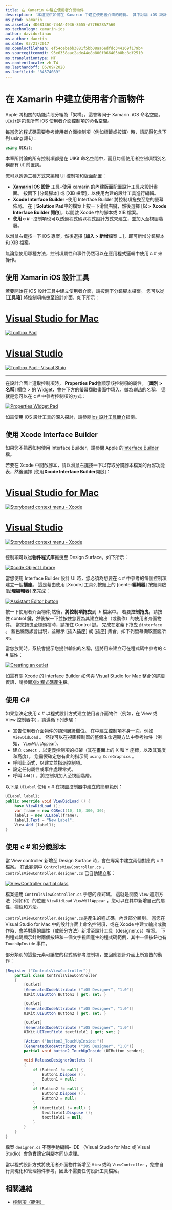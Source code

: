 ```yaml
---
title: 在 Xamarin 中建立使用者介面物件
description: '本檔提供如何在 Xamarin 中建立使用者介面的總覽。 其中討論 iOS 設計工具、Xcode Interface Builder、c # 和分鏡腳本。'
ms.prod: xamarin
ms.assetid: 4D6B136C-744A-4936-8655-A77E62BA7A60
ms.technology: xamarin-ios
author: davidortinau
ms.author: daortin
ms.date: 03/21/2017
ms.openlocfilehash: ef54cebebb3881f5bb08aa6edfdc344169f179b4
ms.sourcegitcommit: 93e6358aac2ade44e8b800f066405b8bc8df2510
ms.translationtype: MT
ms.contentlocale: zh-TW
ms.lasthandoff: 06/09/2020
ms.locfileid: "84574089"
---
```

# <a name="creating-user-interface-objects-in-xamarinios"></a>在 Xamarin 中建立使用者介面物件

Apple 將相關的功能片段分組為「架構」，這會等同于 Xamarin. iOS 命名空間。 `UIKit`是包含所有 iOS 使用者介面控制項的命名空間。

每當您的程式碼需要參考使用者介面控制項（例如標籤或按鈕）時，請記得包含下列 using 語句：

```csharp
using UIKit;
```

本章所討論的所有控制項都是在 UIKit 命名空間中，而且每個使用者控制項類別名稱都有 `UI` 前置詞。

您可以透過三種方式來編輯 UI 控制項和版面配置：

- **[Xamarin IOS 設計](~/ios/user-interface/designer/index.md)** 工具–使用 xamarin 的內建版面配置設計工具來設計畫面。 按兩下 [分鏡腳本] 或 [XIB 檔案]，以使用內建的設計工具進行編輯。
- **Xcode Interface Builder** -使用 Interface Builder 將控制項拖曳至您的螢幕佈局。 在 [ **Solution Pad**中的檔案上按一下滑鼠右鍵，然後選擇 [**以 > Xcode Interface Builder 開啟**]，以開啟 Xcode 中的腳本或 XIB 檔案。
- **使用 c #** –控制項也可以透過程式碼以程式設計方式來建立，並加入至視圖階層。

以滑鼠右鍵按一下 iOS 專案，然後選擇 [**加入 > 新增**檔案 ...]，即可新增分鏡腳本和 XIB 檔案。

無論您使用哪種方法，控制項屬性和事件仍然可以在應用程式邏輯中使用 c # 來操作。

## <a name="using-xamarin-ios-designer"></a>使用 Xamarin iOS 設計工具

若要開始在 iOS 設計工具中建立使用者介面，請按兩下分鏡腳本檔案。 您可以從 [**工具箱**] 將控制項拖曳至設計介面，如下所示：

# <a name="visual-studio-for-mac"></a>[Visual Studio for Mac](#tab/macos)

 [![](creating-ui-objects-images/image2b.png "Toolbox Pad")](creating-ui-objects-images/image2b.png#lightbox)

# <a name="visual-studio"></a>[Visual Studio](#tab/windows)

 [![](creating-ui-objects-images/image2b-vs.png "Toolbox Pad - Visual Stuio")](creating-ui-objects-images/image2b.png#lightbox)

-----

在設計介面上選取控制項時， **Properties Pad**會顯示該控制項的屬性。 [**識別 > 名稱**] 欄位 > 的 Widget，會在下方的螢幕擷取畫面中填入，做為*輸出*的名稱。 這就是您可以在 c # 中參考控制項的方式：

 [![](creating-ui-objects-images/image3b.png "Properties Widget Pad")](creating-ui-objects-images/image3b.png#lightbox)

如需使用 iOS 設計工具的深入探討，請參閱[Ios 設計工具簡介](~/ios/user-interface/designer/introduction.md)指南。

## <a name="using-xcode-interface-builder"></a>使用 Xcode Interface Builder

如果您不熟悉如何使用 Interface Builder，請參閱 Apple 的[Interface Builder](https://developer.apple.com/xcode/interface-builder/)檔。

若要在 Xcode 中開啟腳本，請以滑鼠右鍵按一下以存取分鏡腳本檔案的內容功能表，然後選擇 [使用**Xcode Interface Builder**開啟]：

# <a name="visual-studio-for-mac"></a>[Visual Studio for Mac](#tab/macos)

 [![](creating-ui-objects-images/imagexcode.png "Storyboard context menu - Xcode")](creating-ui-objects-images/imagexcode.png#lightbox)

# <a name="visual-studio"></a>[Visual Studio](#tab/windows)

[![](creating-ui-objects-images/imagexcode-vs.png "Storyboard context menu - Xcode")](creating-ui-objects-images/imagexcode-vs.png#lightbox)

-----

控制項可以從**物件程式庫**拖曳至 Design Surface，如下所示：

 [![](creating-ui-objects-images/image5a.png "Xcode Object Library")](creating-ui-objects-images/image5a.png#lightbox)

當您使用 Interface Builder 設計 UI 時，您必須為想要在 c # 中參考的每個控制項建立一個**插座**。 這是藉由使用 [Xcode] 工具列按鈕上的 [center**編輯器**] 按鈕開啟 [**助理編輯器**] 來完成：

 [![](creating-ui-objects-images/image6a.png "Assistant Editor button")](creating-ui-objects-images/image6a.png#lightbox)

按一下使用者介面物件;然後，**將控制項拖曳**到 .h 檔案中。 若要**控制拖曳**，請按住 control 鍵，然後按一下並按住您要為其建立輸出（或動作）的使用者介面物件。 當您拖曳至標頭檔時，請按住 Control 鍵。 完成在定義下拖曳 `@interface` 。 藍色線應該會出現，並顯示 [插入插座] 或 [插座] 集合，如下列螢幕擷取畫面所示。

當您放開時，系統會提示您提供輸出的名稱，這將用來建立可在程式碼中參考的 c # 屬性：

 [![](creating-ui-objects-images/image8a.png "Creating an outlet")](creating-ui-objects-images/image8a.png#lightbox)

如需有關 Xcode 的 Interface Builder 如何與 Visual Studio for Mac 整合的詳細資訊，請參閱[Xib 程式碼產生](~/ios/internals/xib-code-generation.md#generated)檔。

## <a name="using-c"></a>使用 C\#

如果您決定使用 c # 以程式設計方式建立使用者介面物件（例如，在 View 或 View 控制器中），請遵循下列步驟：

- 宣告使用者介面物件的類別層級欄位。 在中建立控制項本身一次，例如 `ViewDidLoad` 。 然後可以在視圖控制器的整個生命週期方法中參考物件（例如，
`ViewWillAppear`).
- 建立 `CGRect` ，以定義控制項的框架（其在畫面上的 X 和 Y 座標，以及其寬度和高度）。 您需要確定您有此的指示詞 `using CoreGraphics` 。
- 呼叫此函式，以建立並指派控制項。
- 設定任何屬性或事件處理常式。
- 呼叫 `Add()` ，將控制項加入至視圖階層。

以下是 `UILabel` 使用 c # 在視圖控制器中建立的簡單範例：

```csharp
UILabel label1;
public override void ViewDidLoad () {
    base.ViewDidLoad ();
    var frame = new CGRect(10, 10, 300, 30);
    label1 = new UILabel(frame);
    label1.Text = "New Label";
    View.Add (label1);
}
```

<a name="partial_classes"></a>

## <a name="using-c-and-storyboards"></a>使用 c # 和分鏡腳本

當 View controller 新增至 Design Surface 時，會在專案中建立兩個對應的 c # 檔案。 在此範例中 `ControlsViewController.cs` ， `ControlsViewController.designer.cs` 已自動建立和：

 [![](creating-ui-objects-images/image9b.png "ViewController partial class")](creating-ui-objects-images/image9b.png#lightbox)

檔案適用 `ControlsViewController.cs` 于您的*程式碼*。 這就是開發 `View` 週期方法（例如和）的位置 `ViewDidLoad` `ViewWillAppear` ，您可以在其中新增自己的屬性、欄位和方法。

`ControlsViewController.designer.cs`是產生的程式碼，內含部分類別。 當您在 Visual Studio for Mac 中的設計介面上命名控制項，或在 Xcode 中建立輸出或動作時，會將對應的屬性（或部分方法）新增至設計工具（designer.cs）檔案。 下列程式碼顯示針對兩個按鈕和一個文字視圖產生的程式碼範例，其中一個按鈕也有 `TouchUpInside` 事件。

部分類別的這些元素可讓您的程式碼參考控制項，並回應設計介面上所宣告的動作：

```csharp
[Register ("ControlsViewController")]
    partial class ControlsViewController
    {
        [Outlet]
        [GeneratedCodeAttribute ("iOS Designer", "1.0")]
        UIKit.UIButton Button1 { get; set; }

        [Outlet]
        [GeneratedCodeAttribute ("iOS Designer", "1.0")]
        UIKit.UIButton Button2 { get; set; }

        [Outlet]
        [GeneratedCodeAttribute ("iOS Designer", "1.0")]
        UIKit.UITextField textfield1 { get; set; }

        [Action ("button2_TouchUpInside:")]
        [GeneratedCodeAttribute ("iOS Designer", "1.0")]
        partial void button2_TouchUpInside (UIButton sender);

        void ReleaseDesignerOutlets ()
        {
            if (Button1 != null) {
                Button1.Dispose ();
                Button1 = null;
            }
            if (Button2 != null) {
                Button2.Dispose ();
                Button2 = null;
            }
            if (textfield1 != null) {
                textfield1.Dispose ();
                textfield1 = null;
            }
        }
    }
}
```

檔案 `designer.cs` 不應手動編輯– IDE （Visual Studio for Mac 或 Visual Studio）會負責讓它與腳本同步處理。

當以程式設計方式將使用者介面物件新增至 `View` 或時 `ViewController` ，您會自行具現化和管理物件參考，因此不需要任何設計工具檔案。

## <a name="related-links"></a>相關連結

- [控制項（範例）](https://docs.microsoft.com/samples/xamarin/ios-samples/controls)
